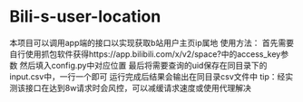# Bili-s-user-location
本项目可以调用app端的接口以实现获取b站用户主页ip属地
使用方法：
首先需要自行使用抓包软件获得https://app.bilibili.com/x/v2/space?中的access_key参数
然后填入config.py中对应位置
最后将需要查询的uid保存在同目录下的input.csv中，一行一个即可
运行完成后结果会输出在同目录csv文件中
tip：经实测该接口在达到8w请求时会风控，可以减缓请求速度或使用代理解决
